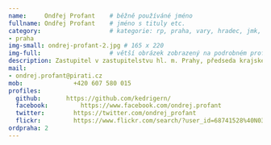 ```yaml
---
name:     Ondřej Profant  	# běžně používáné jméno
fullname: Ondřej Profant  	# jméno s tituly etc.
category:                 	# kategorie: rp, praha, vary, hradec, jmk, senat
- praha
img-small: ondrej-profant-2.jpg # 165 x 220
img-full:                 	# větší obrázek zobrazený na podrobném profilu
description: Zastupitel v zastupitelstvu hl. m. Prahy, předseda krajského sdružení Pirátské strany v Praze             	# kratký popis, max 160 znaků
mail:
- ondrej.profant@pirati.cz
mob:			  +420 607 580 015
profiles:
  github:       https://github.com/kedrigern/
  facebook: 		https://www.facebook.com/ondrej.profant
  twitter: 		  https://twitter.com/ondrej_profant
  flickr:		  https://www.flickr.com/search/?user_id=68741528%40N03&sort=date-taken-desc&view_all=1&text=ond%C5%99ej%20profant
ordpraha: 2
---
```

